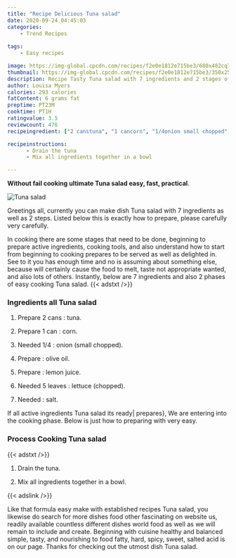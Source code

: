 ```yaml
---
title: "Recipe Delicious Tuna salad"
date: 2020-09-24 04:45:03
categories:
    - Trend Recipes
    
tags:
    - Easy recipes

image: https://img-global.cpcdn.com/recipes/f2e0e1812e715be3/680x482cq70/tuna-salad-recipe-main-photo.jpg
thumbnail: https://img-global.cpcdn.com/recipes/f2e0e1812e715be3/350x250cq70/tuna-salad-recipe-main-photo.jpg
description: Recipe Tasty Tuna salad with 7 ingredients and 2 stages of easy cooking.
author: Louisa Myers
calories: 293 calories
fatContent: 6 grams fat
preptime: PT23M
cooktime: PT1H
ratingvalue: 3.5
reviewcount: 476
recipeingredient: ["2 canstuna", "1 cancorn", "1/4onion small chopped", "olive oil", "lemon juice", "5 leaveslettuce chopped", "salt"]

recipeinstructions: 
      - Drain the tuna 
      - Mix all ingredients together in a bowl

---
```




**Without fail cooking ultimate Tuna salad easy, fast, practical**. 


![Tuna salad](https://img-global.cpcdn.com/recipes/f2e0e1812e715be3/680x482cq70/tuna-salad-recipe-main-photo.jpg "Tuna salad")




Greetings all, currently you can make dish Tuna salad with 7 ingredients as well as 2 steps. Listed below this is exactly how to prepare, please carefully very carefully.

In cooking there are some stages that need to be done, beginning to prepare active ingredients, cooking tools, and also understand how to start from beginning to cooking prepares to be served as well as delighted in. See to it you has enough time and no is assuming about something else, because will certainly cause the food to melt, taste not appropriate wanted, and also lots of others. Instantly, below are 7 ingredients and also 2 phases of easy cooking Tuna salad.
{{< adstxt />}}

### Ingredients all Tuna salad


1. Prepare 2 cans : tuna.

1. Prepare 1 can : corn.

1. Needed 1/4 : onion (small chopped).

1. Prepare  : olive oil.

1. Prepare  : lemon juice.

1. Needed 5 leaves : lettuce (chopped).

1. Needed  : salt.



If all active ingredients Tuna salad its ready| prepares}, We are entering into the cooking phase. Below is just how to preparing with very easy.

### Process Cooking Tuna salad

{{< adstxt />}}


1. Drain the tuna.



1. Mix all ingredients together in a bowl.





{{< adslink />}}

Like that formula easy make with established recipes Tuna salad, you likewise do search for more dishes food other fascinating on website us, readily available countless different dishes world food as well as we will remain to include and create. Beginning with cuisine healthy and balanced simple, tasty, and nourishing to food fatty, hard, spicy, sweet, salted acid is on our page. Thanks for checking out the utmost dish Tuna salad.
